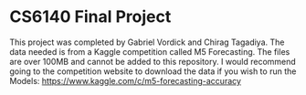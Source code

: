 # CS6140 Final Project
This project was completed by Gabriel Vordick and Chirag Tagadiya. The data needed is from a Kaggle competition called M5 Forecasting. The files are over 100MB and cannot be added to this repository. I would recommend going to the competition website to download the data if you wish to run the Models: https://www.kaggle.com/c/m5-forecasting-accuracy
